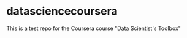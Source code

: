 datasciencecoursera
===================

This is a test repo for the Coursera course "Data Scientist's Toolbox"

